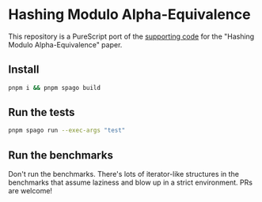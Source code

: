 # Hashing Modulo Alpha-Equivalence

This repository is a PureScript port of the [supporting code](https://github.com/microsoft/hash-modulo-alpha) for the "Hashing Modulo Alpha-Equivalence" paper.

## Install

```bash
pnpm i && pnpm spago build
```

## Run the tests

```bash
pnpm spago run --exec-args "test"
```

## Run the benchmarks

Don't run the benchmarks. There's lots of iterator-like structures in the benchmarks that assume laziness and blow up in a strict environment. PRs are welcome!